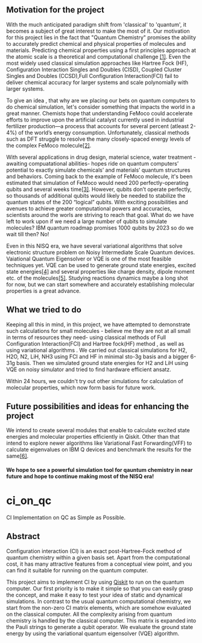
## Motivation for the project

With the much anticipated paradigm shift from 'classical' to 'quantum', it becomes a subject of great interest to make the most of it. Our motivation for this project lies in the fact that "Quantum Chemistry" promises the ability to accurately predict chemical and physical properties of molecules and materials. Predicting chemical properties using a first principles approach at the atomic scale is a theoretical and computational challenge [[1]](https://www.sciencedirect.com/bookseries/annual-reports-in-computational-chemistry). Even the most widely used classical simulation approaches like Hartree Fock (HF), Configuration Interaction Singles and Doubles (CISD), Coupled Cluster Singles and Doubles (CCSD),Full Configuration Interaction(FCI) fail to deliver chemical accuracy for larger systems and scale polynomially with larger systems. 

To give an idea , that why are we placing our bets on quantum computers to do chemical simulation, let's consider something that impacts the world in a great manner. Chemists hope that understanding FeMoco could accelerate efforts to improve upon the artificial catalyst currently used in industrial fertilizer production—a process that accounts for several percent (atleast 2-4%) of the world’s energy consumption. Unfortunately, classical methods such as DFT struggle to resolve the many closely-spaced energy levels of the complex FeMoco molecule[[2]](https://physics.aps.org/articles/v12/112).

With several applications in drug design, material science, water treatment - awaiting compuatational abilities- hopes ride on quantum computers’ potential to exactly simulate chemicals’ and materials’ quantum structures and behaviors.  Coming back to the example of FeMoco molecule, it's been estimated that simulation of FeMoco would need  200 perfectly-operating qubits and several weeks time[[3]](https://www.pnas.org/content/114/29/7555). However, qubits don’t operate perfectly, so thousands of additional qubits would likely be needed to stabilize the quantum states of the 200 “logical” qubits. With exciting possibilities and avenues to achieve greater computational powers and accuracies, scientists around the worls are striving to reach that goal. What do we have left to work upon if we need a large number of qubits to simulate molecules? IBM quantum roadmap promises 1000 qubits by 2023 so do we wait till then? No!

Even in this NISQ era, we have several variational algorithms that solve electronic structure problem on Noisy Intermediate Scale Quantum devices. Vaiational Quantum Eigensolver or VQE is one of the most feasible techniques yet. VQE can be used to generate ground state energies, excited state energies[[4]](https://arxiv.org/pdf/1805.08138.pdf) and several properties like charge density, dipole moment etc. of the molecules[[5]](https://arxiv.org/pdf/1509.04279.pdf). Studying reactions dynamics maybe a long shot for now, but we can start somewhere and accurately establishing molecular properties is a great advance. 

## What we tried to do

Keeping all this in mind, in this project, we have attempted to demonstrate such calculations for small molecules - believe me they are not at all small in terms of resources they need- using classical methods of Full Configuration Interaction(FCI) and Hartree fock(HF) method , as well as using variational algorithms . We carried out classical simulations for H2, H2O, N2, LiH, NH3 using FCI and HF in minimal sto-3g basis and a bigger 6-31g basis. Then we simulated ground state energies for H2 and LiH using VQE on noisy simulator and tried to find hardware efficient ansatz.  

Within 24 hours, we couldn't try out other simulations for calculation of molecular properties, which now form basis for future work.

## Future possibilities and ideas for enhancing the project

We intend to create several modules that enable to calculate excited state energies and molecular properties efficiently in Qiskit. Other than that intend to explore newer algorithms like Variational Fast Forwarding(VFF) to calculate eigenvalues on IBM Q devices and benchmark the results for the same[[6]](https://www.nature.com/articles/s41534-020-00302-0).



#### We hope to see a powerful simulation tool for qauntum chemistry in near future and hope to continue making most of the NISQ era! 






# ci_on_qc

CI Implementation on QC as Simple as Possible.

## Abstract

Configuration interaction (CI)
is an exact post-Hartree-Fock method
of quantum chemistry within a given basis set.
Apart from the computational cost, it has many attractive features
from a conceptual view point, and you can find it suitable
for running on the quantum computer.

This project aims to implement CI by using
[Qiskit](https://github.com/Qiskit) to run on the quantum computer.
Our first priority is to make it simple so that you can
easily grasp the concept, and make it easy to test your idea
of static and dynamical simulations.
In contrast to the usual quantum computational chemistry,
we start from the non-zero CI matrix elements, which are somehow
evaluated on the classical computer.
All the complexity arising from quantum chemistry is handled by
the classical computer.
This matrix is expanded into the Pauli strings to generate
a qubit operator. We evaluate the ground state energy
by using the variational quantum eigensolver (VQE) algorithm.

